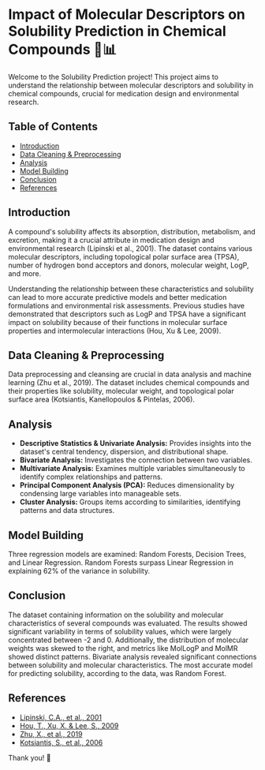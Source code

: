 # Impact of Molecular Descriptors on Solubility Prediction in Chemical Compounds 🧪📊

Welcome to the Solubility Prediction project! This project aims to understand the relationship between molecular descriptors and solubility in chemical compounds, crucial for medication design and environmental research.

## Table of Contents
- [Introduction](#introduction)
- [Data Cleaning & Preprocessing](#data-cleaning--preprocessing)
- [Analysis](#analysis)
- [Model Building](#model-building)
- [Conclusion](#conclusion)
- [References](#references)

## Introduction
A compound's solubility affects its absorption, distribution, metabolism, and excretion, making it a crucial attribute in medication design and environmental research (Lipinski et al., 2001). The dataset contains various molecular descriptors, including topological polar surface area (TPSA), number of hydrogen bond acceptors and donors, molecular weight, LogP, and more.

Understanding the relationship between these characteristics and solubility can lead to more accurate predictive models and better medication formulations and environmental risk assessments. Previous studies have demonstrated that descriptors such as LogP and TPSA have a significant impact on solubility because of their functions in molecular surface properties and intermolecular interactions (Hou, Xu & Lee, 2009).

## Data Cleaning & Preprocessing
Data preprocessing and cleansing are crucial in data analysis and machine learning (Zhu et al., 2019). The dataset includes chemical compounds and their properties like solubility, molecular weight, and topological polar surface area (Kotsiantis, Kanellopoulos & Pintelas, 2006).

## Analysis
- **Descriptive Statistics & Univariate Analysis:** Provides insights into the dataset's central tendency, dispersion, and distributional shape.
- **Bivariate Analysis:** Investigates the connection between two variables.
- **Multivariate Analysis:** Examines multiple variables simultaneously to identify complex relationships and patterns.
- **Principal Component Analysis (PCA):** Reduces dimensionality by condensing large variables into manageable sets.
- **Cluster Analysis:** Groups items according to similarities, identifying patterns and data structures.

## Model Building
Three regression models are examined: Random Forests, Decision Trees, and Linear Regression. Random Forests surpass Linear Regression in explaining 62% of the variance in solubility.

## Conclusion
The dataset containing information on the solubility and molecular characteristics of several compounds was evaluated. The results showed significant variability in terms of solubility values, which were largely concentrated between -2 and 0. Additionally, the distribution of molecular weights was skewed to the right, and metrics like MolLogP and MolMR showed distinct patterns. Bivariate analysis revealed significant connections between solubility and molecular characteristics. The most accurate model for predicting solubility, according to the data, was Random Forest.

## References
- [Lipinski, C.A., et al., 2001](https://www.sciencedirect.com/science/article/abs/pii/S0169409X00001519)
- [Hou, T., Xu, X. & Lee, S., 2009](https://pubs.acs.org/doi/10.1021/ci800159k)
- [Zhu, X., et al., 2019](https://sites.google.com/site/ijcsis/)
- [Kotsiantis, S., et al., 2006](https://www.ijcse.com/docs/IJCSE06-01-02-14.pdf)


Thank you! 🌟
